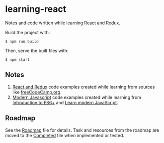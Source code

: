 # learning-react
Notes and code written while learning React and Redux.

Build the project with:
```
$ npm run build
```

Then, serve the built files with: 
```
$ npm start
```

## Notes
1. [React and Redux](notes/ReactRedux.md) code examples created while learning from sources like [freeCodeCamp.org](https://www.freecodecamp.org/learn/).
2. [Modern Javascript](notes/ModernJavaScript.md) code examples created while learning from [Introduction to ES6+](https://scrimba.com/g/gintrotoes6) and [Learn modern JavaScript](https://scrimba.com/g/ges6).

## Roadmap
See the [Roadmap](notes/Roadmap.md) file for details. Task and resources from the roadmap are moved to the [Completed](notes/Completed.md) file when implemented or tested.